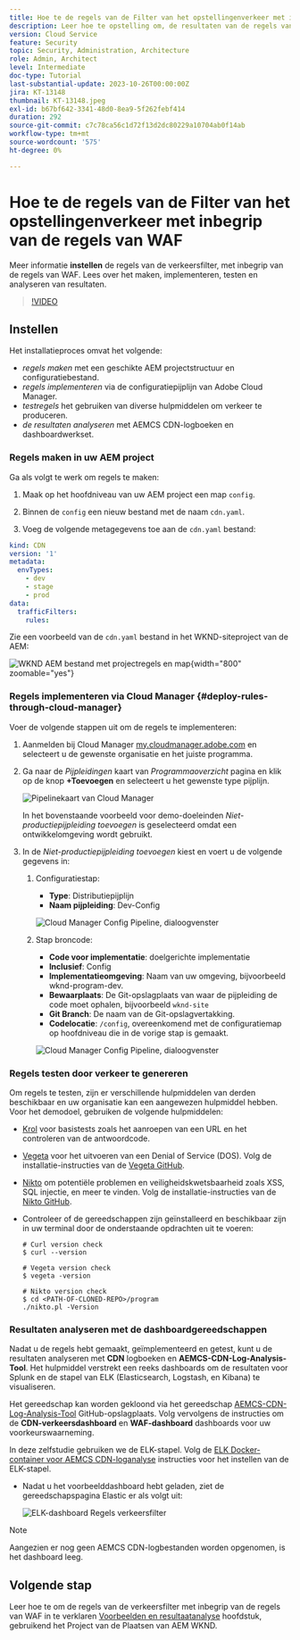 ```yaml
---
title: Hoe te de regels van de Filter van het opstellingenverkeer met inbegrip van de regels van WAF
description: Leer hoe te opstelling om, de resultaten van de regels van de Filter van het Verkeer met inbegrip van de regels van WAF tot stand te brengen, op te stellen te testen en te analyseren.
version: Cloud Service
feature: Security
topic: Security, Administration, Architecture
role: Admin, Architect
level: Intermediate
doc-type: Tutorial
last-substantial-update: 2023-10-26T00:00:00Z
jira: KT-13148
thumbnail: KT-13148.jpeg
exl-id: b67bf642-3341-48d0-8ea9-5f262febf414
duration: 292
source-git-commit: c7c78ca56c1d72f13d2dc80229a10704ab0f14ab
workflow-type: tm+mt
source-wordcount: '575'
ht-degree: 0%

---
```


# Hoe te de regels van de Filter van het opstellingenverkeer met inbegrip van de regels van WAF

Meer informatie **instellen** de regels van de verkeersfilter, met inbegrip van de regels van WAF. Lees over het maken, implementeren, testen en analyseren van resultaten.

>[!VIDEO](https://video.tv.adobe.com/v/3425407?quality=12&learn=on)

## Instellen

Het installatieproces omvat het volgende:

- _regels maken_ met een geschikte AEM projectstructuur en configuratiebestand.
- _regels implementeren_ via de configuratiepijplijn van Adobe Cloud Manager.
- _testregels_ het gebruiken van diverse hulpmiddelen om verkeer te produceren.
- _de resultaten analyseren_ met AEMCS CDN-logboeken en dashboardwerkset.

### Regels maken in uw AEM project

Ga als volgt te werk om regels te maken:

1. Maak op het hoofdniveau van uw AEM project een map `config`.

1. Binnen de `config` een nieuw bestand met de naam `cdn.yaml`.

1. Voeg de volgende metagegevens toe aan de `cdn.yaml` bestand:

```yaml
kind: CDN
version: '1'
metadata:
  envTypes:
    - dev
    - stage
    - prod
data:
  trafficFilters:
    rules:
```

Zie een voorbeeld van de `cdn.yaml` bestand in het WKND-siteproject van de AEM:

![WKND AEM bestand met projectregels en map](./assets/wknd-rules-file-and-folder.png){width="800" zoomable="yes"}

### Regels implementeren via Cloud Manager {#deploy-rules-through-cloud-manager}

Voer de volgende stappen uit om de regels te implementeren:

1. Aanmelden bij Cloud Manager [my.cloudmanager.adobe.com](https://my.cloudmanager.adobe.com/) en selecteert u de gewenste organisatie en het juiste programma.

1. Ga naar de _Pijpleidingen_ kaart van _Programmaoverzicht_ pagina en klik op de knop **+Toevoegen** en selecteert u het gewenste type pijplijn.

   ![Pipelinekaart van Cloud Manager](./assets/cloud-manager-pipelines-card.png)

   In het bovenstaande voorbeeld voor demo-doeleinden _Niet-productiepijpleiding toevoegen_ is geselecteerd omdat een ontwikkelomgeving wordt gebruikt.

1. In de _Niet-productiepijpleiding toevoegen_ kiest en voert u de volgende gegevens in:

   1. Configuratiestap:

      - **Type**: Distributiepijplijn
      - **Naam pijpleiding**: Dev-Config

      ![Cloud Manager Config Pipeline, dialoogvenster](./assets/cloud-manager-config-pipeline-step1-dialog.png)

   2. Stap broncode:

      - **Code voor implementatie**: doelgerichte implementatie
      - **Inclusief**: Config
      - **Implementatieomgeving**: Naam van uw omgeving, bijvoorbeeld wknd-program-dev.
      - **Bewaarplaats**: De Git-opslagplaats van waar de pijpleiding de code moet ophalen, bijvoorbeeld `wknd-site`
      - **Git Branch**: De naam van de Git-opslagvertakking.
      - **Codelocatie**: `/config`, overeenkomend met de configuratiemap op hoofdniveau die in de vorige stap is gemaakt.

      ![Cloud Manager Config Pipeline, dialoogvenster](./assets/cloud-manager-config-pipeline-step2-dialog.png)

### Regels testen door verkeer te genereren

Om regels te testen, zijn er verschillende hulpmiddelen van derden beschikbaar en uw organisatie kan een aangewezen hulpmiddel hebben. Voor het demodoel, gebruiken de volgende hulpmiddelen:

- [Krol](https://curl.se/) voor basistests zoals het aanroepen van een URL en het controleren van de antwoordcode.

- [Vegeta](https://github.com/tsenart/vegeta) voor het uitvoeren van een Denial of Service (DOS). Volg de installatie-instructies van de [Vegeta GitHub](https://github.com/tsenart/vegeta#install).

- [Nikto](https://github.com/sullo/nikto/wiki) om potentiële problemen en veiligheidskwetsbaarheid zoals XSS, SQL injectie, en meer te vinden. Volg de installatie-instructies van de [Nikto GitHub](https://github.com/sullo/nikto).

- Controleer of de gereedschappen zijn geïnstalleerd en beschikbaar zijn in uw terminal door de onderstaande opdrachten uit te voeren:

  ```shell
  # Curl version check
  $ curl --version
  
  # Vegeta version check
  $ vegeta -version
  
  # Nikto version check
  $ cd <PATH-OF-CLONED-REPO>/program
  ./nikto.pl -Version
  ```

### Resultaten analyseren met de dashboardgereedschappen

Nadat u de regels hebt gemaakt, geïmplementeerd en getest, kunt u de resultaten analyseren met **CDN** logboeken en **AEMCS-CDN-Log-Analysis-Tool**. Het hulpmiddel verstrekt een reeks dashboards om de resultaten voor Splunk en de stapel van ELK (Elasticsearch, Logstash, en Kibana) te visualiseren.

Het gereedschap kan worden gekloond via het gereedschap [AEMCS-CDN-Log-Analysis-Tool](https://github.com/adobe/AEMCS-CDN-Log-Analysis-Tooling) GitHub-opslagplaats. Volg vervolgens de instructies om de **CDN-verkeersdashboard** en **WAF-dashboard** dashboards voor uw voorkeurswaarneming.

In deze zelfstudie gebruiken we de ELK-stapel. Volg de [ELK Docker-container voor AEMCS CDN-loganalyse](https://github.com/adobe/AEMCS-CDN-Log-Analysis-Tooling/blob/main/ELK/README.md) instructies voor het instellen van de ELK-stapel.

- Nadat u het voorbeelddashboard hebt geladen, ziet de gereedschapspagina Elastic er als volgt uit:

  ![ELK-dashboard Regels verkeersfilter](./assets/elk-dashboard.png)

>[!NOTE]
>
>    Aangezien er nog geen AEMCS CDN-logbestanden worden opgenomen, is het dashboard leeg.


## Volgende stap

Leer hoe te om de regels van de verkeersfilter met inbegrip van de regels van WAF in te verklaren [Voorbeelden en resultaatanalyse](./examples-and-analysis.md) hoofdstuk, gebruikend het Project van de Plaatsen van AEM WKND.
